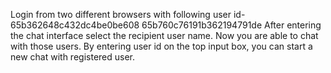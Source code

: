 Login from two different browsers with following user id-
65b362648c432dc4be0be608
65b760c76191b362194791de
After entering the chat interface select the recipient user name. Now you are able to chat with those users. By entering user id on the top input box, you can start a new chat with registered user.
